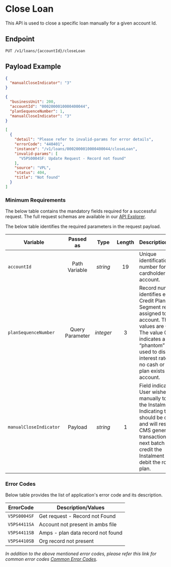 # Close Loan

This API is used to close a specific loan manually for a given account Id.

## Endpoint

`PUT /v1/loans/{accountId}/closeLoan`

## Payload Example

<!--
type: tab
titles: Request, Response, Error
-->

```json
{
  "manualCloseIndicator": "3"
}
```

<!--
type: tab
-->

```json
{
  "businessUnit": 200,
  "accountId": "0002000010000400044",
  "planSequenceNumber": 1,
  "manualCloseIndicator": "3"
}
```

<!--
type: tab
-->

```json
[
  {
    "detail": "Please refer to invalid-params for error details",
    "errorCode": "440401",
    "instance": "/v1/loans/0002000010000400044/closeLoan",
    "invalid-params": [
      "V5PS0004SF: Update Request - Record not found"
    ],
    "source": "VPL",
    "status": 404,
    "title": "Not found"
  }
]

```

<!-- type: tab-end -->

### Minimum Requirements

The below table contains the mandatory fields required for a successful request. The full request schemas are available in our [API Explorer](../api/?type=put&path=/v1/loans/{accountId}/closeLoan).

The below table identifies the required parameters in the request payload.

| Variable | Passed as | Type | Length | Description/Values |
| -------- | :-------: | :--: | :------------: | ------------------ |
| `accountId` | Path Variable | *string* | 19 | Unique identification number for cardholder billing account.|
| `planSequenceNumber` | Query Parameter | *integer*| 3 | Record number that identifies each Credit Plan Segment record assigned to the account. The values are 0–999. The value 0 indicates a “phantom” plan used to disclose interest rates when no cash or retail plan exists for an account.|
| `manualCloseIndicator` | Payload | *string* | 1 | Field indicates the User wishes manually to cancel the Instalment Plan. Indicating the plan should be closed and will result in CMS generating transaction in the next batch run to credit the Instalment Plan and debit the rollover plan.|

### Error Codes

Below table provides the list of application's error code and its description.

| ErrorCode |  Description/Values |
| --------  | ------------------ |
| `V5PS0004SF` | Get request - Record not Found |  
| `V5PS4411SA` | Account not present in ambs file |  
| `V5PS4411SB` | Amps - plan data record not found |
| `V5PS4410SB` | Org record not present |

*In addition to the above mentioned error codes, please refer this link for common error codes [Common Error Codes](?path=docs/Common_Error_Code.md).*
